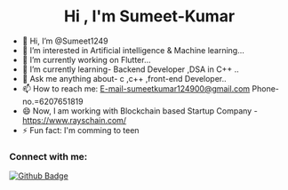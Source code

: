 <h1 align="center">Hi , I'm Sumeet-Kumar</h1>

- 👋 Hi, I’m @Sumeet1249
- 👀 I’m interested in Artificial intelligence & Machine learning...
- 🔭 I’m currently working on Flutter...                          
- 🌱 I’m currently learning- Backend Developer ,DSA in C++ ..
- 💬 Ask me anything about- c ,c++ ,front-end Developer..
- 📫 How to reach me: E-mail-sumeetkumar124900@gmail.com
                       Phone-no.=6207651819
- 😄 Now, I am working with Blockchain based Startup Company - https://www.rayschain.com/
- ⚡ Fun fact: I'm comming to teen


### Connect with me:
<div id="badges">
   <a href="https://github.com/Sumeet1249">
      <img src="https://img.shields.io/badge/Github-white?style=for-the-badge&logo=Github&logoColor=black" alt="Github Badge" />
   </a>
   <a href="https://www.linkedin.com/in/sumeetkumar12490?utm_source=share&utm_campaign=share_via&utm_content=profile&utm_medium=android_app">
   
